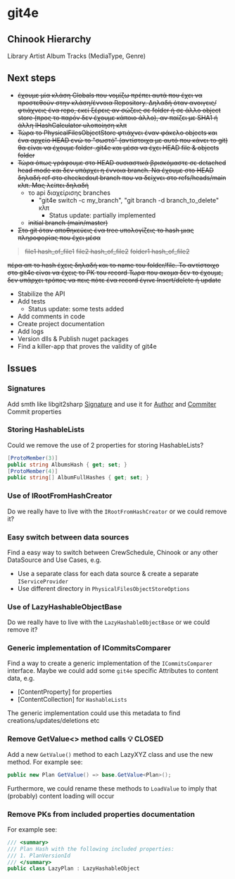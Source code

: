 # git4e

## Chinook Hierarchy

Library
    Artist
        Album
            Tracks (MediaType, Genre)

## Next steps

- ~~έχουμε μία κλάση Globals που νομίζω πρέπει αυτά που έχει να προστεθούν στην κλάση/έννοια Repository. Δηλαδή όταν ανοιγεις/φτιάχνεις ένα repo, εκεί ξέρεις αν σώζεις σε folder ή σε άλλο object store (προς το παρόν δεν έχουμε κάποιο άλλο), αν παίζει με SHA1 ή άλλη IHashCalculator υλοποίηση κλπ~~
- ~~Τώρα το PhysicalFilesObjectStore φτιάχνει έναν φάκελο objects και ένα αρχείο HEAD ενώ το "σωστό" (αντίστοιχα με αυτό που κάνει το git) θα είναι να έχουμε folder .git4e και μέσα να έχει HEAD file & objects folder~~
- ~~Τώρα όπως γράφουμε στο HEAD ουσιαστικά βρισκόμαστε σε detached head mode και δεν υπάρχει η έννοια branch. Να έχουμε στο HEAD δηλαδή ref στο checkedout branch που να δείχνει στο refs/heads/main κλπ. Μας λείπει δηλαδή~~
  - το api διαχείρισης branches
    - "git4e switch -c my_branch", "git  branch -d branch_to_delete" κλπ
      - Status update: partially implemented
  - ~~initial branch (main/master)~~
- ~~Στο git όταν αποθηκεύεις ένα tree υπολογίζεις το hash μιας πληροφορίας που έχει μέσα~~

> ~~file1 hash_of_file1~~
> ~~file2 hash_of_file2~~
> ~~folder1 hash_of_file2~~

  ~~πέρα απ το hash έχεις δηλαδή και το name του folder/file.
  Το αντίστοιχο στο git4e είναι να έχεις το PK του record
  Τωρα που ακομα δεν το έχουμε, δεν υπάρχει τρόπος να πεις πότε ένα record έγινε Insert/delete ή update~~

- Stabilize the API
- Add tests
  - Status update: some tests added
- Add comments in code
- Create project documentation
- Add logs
- Version dlls & Publish nuget packages
- Find a killer-app that proves the validity of git4e

## Issues

### Signatures

Add smth like libgit2sharp [Signature](https://github.com/libgit2/libgit2sharp/blob/master/LibGit2Sharp/Signature.cs) and use it for [Author](https://github.com/libgit2/libgit2sharp/blob/df3b22a754ef56da8d7e3c330ce2d783c2b7982e/LibGit2Sharp/Commit.cs#L82) and [Commiter](https://github.com/libgit2/libgit2sharp/blob/df3b22a754ef56da8d7e3c330ce2d783c2b7982e/LibGit2Sharp/Commit.cs#L87) Commit properties

### Storing HashableLists

Could we remove the use of 2 properties for storing HashableLists?

```csharp
[ProtoMember(3)]
public string AlbumsHash { get; set; }
[ProtoMember(4)]
public string[] AlbumFullHashes { get; set; }
```

### Use of IRootFromHashCreator

Do we really have to live with the `IRootFromHashCreator` or we could remove it?

### Easy switch between data sources

Find a easy way to switch between CrewSchedule, Chinook or any other DataSource and Use Cases, e.g.

- Use a separate class for each data source & create a separate `IServiceProvider`
- Use different directory in `PhysicalFilesObjectStoreOptions`

### Use of LazyHashableObjectBase

Do we really have to live with the `LazyHashableObjectBase` or we could remove it?

### Generic implementation of ICommitsComparer

Find a way to create a generic implementation of the `ICommitsComparer` interface. Maybe we could add some `git4e` specific Attributes to content data, e.g.

- [ContentProperty] for properties
- [ContentCollection] for `HashableLists`

The generic implementation could use this metadata to find creations/updates/deletions etc

### Remove GetValue<> method calls 💡 CLOSED

Add a new `GetValue()` method to each LazyXYZ class and use the new method.
For example see:

```csharp
public new Plan GetValue() => base.GetValue<Plan>();
```

Furthermore, we could rename these methods to `LoadValue` to imply that (probably) content loading will occur

### Remove PKs from included properties documentation

For example see:

```csharp
/// <summary>
/// Plan Hash with the following included properties:
/// 1. PlanVersionId
/// </summary>
public class LazyPlan : LazyHashableObject
```
